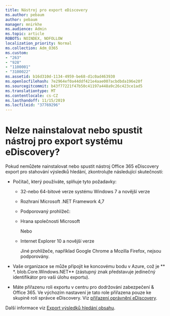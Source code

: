 ```yaml
---
title: Nástroj pro export eDiscovery
ms.author: pebaum
author: pebaum
manager: mnirkhe
ms.audience: Admin
ms.topic: article
ROBOTS: NOINDEX, NOFOLLOW
localization_priority: Normal
ms.collection: Adm_O365
ms.custom:
- "263"
- "928"
- "1100001"
- "3100022"
ms.assetid: b16d310d-1134-4959-be68-d1c0ad463930
ms.openlocfilehash: 7e2964ef0a44ddf421e4aae007acbdbda196e20f
ms.sourcegitcommit: b43f77221f47b50c41197a448a9c26c423ce1ad5
ms.translationtype: MT
ms.contentlocale: cs-CZ
ms.lasthandoff: 11/15/2019
ms.locfileid: "37769296"
---
```

# <a name="cant-install-or-run-the-ediscovery-export-tool"></a>Nelze nainstalovat nebo spustit nástroj pro export systému eDiscovery?

Pokud nemůžete nainstalovat nebo spustit nástroj Office 365 eDiscovery export pro stahování výsledků hledání, zkontrolujte následující skutečnosti:
  
- Počítač, který používáte, splňuje tyto požadavky:

  - 32-nebo 64-bitové verze systému Windows 7 a novější verze

  - Rozhraní Microsoft .NET Framework 4,7

  - Podporovaný prohlížeč:

  - Hrana společnosti Microsoft

    Nebo

  - Internet Explorer 10 a novější verze

    Jiné prohlížeče, například Google Chrome a Mozilla Firefox, nejsou podporovány.

- Vaše organizace se může připojit ke koncovému bodu v Azure, což je ** \*. blob.Core.Windows.NET** (zástupný znak představuje jedinečný identifikátor pro vaši úlohu exportu).

- Máte přiřazenu roli exportu v centru pro dodržování zabezpečení &amp; Office 365. Ve výchozím nastavení je tato role přiřazena pouze ke skupině rolí správce eDiscovery. Viz [přiřazení oprávnění eDiscovery](https://docs.microsoft.com/office365/securitycompliance/assign-ediscovery-permissions).

Další informace viz [Export výsledků hledání obsahu](https://docs.microsoft.com/office365/securitycompliance/export-search-results).
  